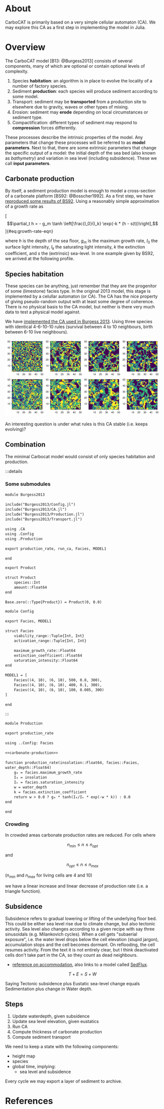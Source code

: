 # About
CarboCAT is primarily based on a very simple cellular automaton (CA). We may explore this CA as a first step in implementing the model in Julia.

# Overview

The CarboCAT model [B13: @Burgess2013] consists of several components, many of which are optional or contain optional levels of complexity.

1. Species **habitation**: an algorithm is in place to evolve the locality of a number of factory species.
2. Sediment **production**: each species will produce sediment according to some model.
3. Transport: sediment may be **transported** from a production site to elsewhere due to gravity, waves or other types of mixing.
4. Erosion: sediment may **erode** depending on local circumstances or sediment type.
5. Compactification: different types of sediment may respond to **compression** forces differently.

These processes describe the intrinsic properties of the model. Any parameters that change these processes will be referred to as **model parameters**. Next to that, there are some extrinsic parameters that change the specific output of a model: the initial depth of the sea bed (also known as *bathymetry*) and variation in sea level (including subsidence). These we call **input parameters**.

## Carbonate production

By itself, a sediment production model is enough to model a cross-section of a carbonate platform [BS92: @Bosscher1992]. As a first step, we have [reproduced some results of BS92](bosscher-1992.md). Using a reasonably simple approximation of a growth rate as

[$$\partial_t h = - g_m \tanh \left[\frac{I_0}{I_k} \exp(-k * (h - s(t))\right],$$]{#eq:growth-rate-eqn}

where $h$ is the depth of the sea floor, $g_m$ is the maximum growth rate, $I_0$ the surface light intensity, $I_k$ the saturating light intensity, $k$ the extinction coefficient, and $s$ the (extrinsic) sea-level. In one example given by BS92, we arrived at the following profile.

## Species habitation

These species can be anything, just remember that they are the progenitor of some (limestone) facies type. In the original 2013 model, this stage is implemented by a celullar automaton (or CA). The CA has the nice property of giving pseudo-random output with at least some degree of coherence. There is no physical basis to the CA model, but neither is there very much data to test a physical model against.

We have [implemented the CA used in Burgess 2013](carbocat-ca.md). Using three species with identical 4-6-10-10 rules (survival between 4 to 10 neighbours, birth between 6-10 live neighbours).

![](fig/b13-fig3.png)

An interesting question is under what rules is this CA stable (i.e. keeps evolving)?

## Combination

The minimal Carbocat model would consist of only species habitation and production.



:::details
### Some submodules

``` {.julia file=src/Burgess2013.jl}
module Burgess2013

include("Burgess2013/Config.jl")
include("Burgess2013/CA.jl")
include("Burgess2013/Production.jl")
include("Burgess2013/Transport.jl")

using .CA
using .Config
using .Production

export production_rate, run_ca, Facies, MODEL1

end
```

``` {.julia #ck-types}
export Product

struct Product
    species::Int
    amount::Float64
end

Base.zero(::Type{Product}) = Product(0, 0.0)
```

``` {.julia file=src/Burgess2013/Config.jl}
module Config

export Facies, MODEL1

struct Facies
    viability_range::Tuple{Int, Int}
    activation_range::Tuple{Int, Int}

    maximum_growth_rate::Float64
    extinction_coefficient::Float64
    saturation_intensity::Float64
end

MODEL1 = [
    Facies((4, 10), (6, 10), 500, 0.8, 300),
    Facies((4, 10), (6, 10), 400, 0.1, 300),
    Facies((4, 10), (6, 10), 100, 0.005, 300)
]

end
```
:::


``` {.julia file=src/Burgess2013/Production.jl}
module Production

export production_rate

using ..Config: Facies

<<carbonate-production>>

function production_rate(insolation::Float64, facies::Facies, water_depth::Float64)
    gₘ = facies.maximum_growth_rate
    I₀ = insolation
    Iₖ = facies.saturation_intensity
    w = water_depth
    k = facies.extinction_coefficient
    return w > 0.0 ? gₘ * tanh(I₀/Iₖ * exp(-w * k)) : 0.0
end

end
```

### Crowding
In crowded areas carbonate production rates are reduced. For cells where

$$n_{min} \le n \le n_{opt}$$

and

$$n_{opt} \le n \le n_{max}$$

($n_{min}$ and $n_{max}$ for living cells are 4 and 10)

we have a linear increase and linear decrease of production rate (i.e. a triangle function).

## Subsidence
Subsidence refers to gradual lowering or lifting of the underlying floor bed. This could be either sea level rise due to climate change, but also tectonic activity. Sea level also changes according to a given recipe with say three sinusoidals (e.g. Milankovich cycles). When a cell gets "subaerial exposure", i.e. the water level drops below the cell elevation (stupid jargon), accumulation stops and the cell becomes dormant. On reflooding, the cell resumes activity. From the text it is not entirely clear, but I think deactivated cells don't take part in the CA, so they count as dead neighbours.

- [reference on accommodation](http://strata.uga.edu/sequence/accommodation.html), also links to a model called [SedFlux](https://github.com/mcflugen/sedflux).

$$T + E = S + W$$

Saying Tectonic subsidence plus Eustatic sea-level change equals Sedimentation plus change in Water depth.


## Steps

1. Update waterdepth, given subsidence
2. Update sea level elevation, given eustatics
3. Run CA
4. Compute thickness of carbonate production
5. Compute sediment transport

We need to keep a state with the following components:

- height map
- species
- global time, implying:
  - sea level and subsidence

Every cycle we may export a layer of sediment to archive.

# References

